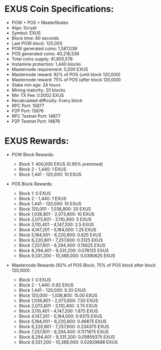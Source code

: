 # EXUS Coin Specifications:
- POW + POS + MasterNodes
- Algo:                   Scrypt
- Symbol:                 EXUS
- Block time:             60 seconds
- Last POW block:            120,000
- POW generated coins:     1,587,039
- POS generated coins:    40,218,539
- Total coins supply:     41,805,578
- Instamine protection:    1,440 blocks
- Masternode requirement:  5,000 EXUS
- Masternode reward:       92% of POS (until block 120,000)
- Masternode reward:       75% of POS (after block 120,000)
- Stake min age:           24 hours
- Mining maturity:         20 blocks
- Min TX Fee:              0.0002 EXUS
- Recalculated difficulty: Every block
- RPC Port:                15877
- P2P Port:                15876
- RPC Testnet Port:        14877
- P2P Testnet Port:        14876


# EXUS Rewards:
- POW Block Rewards:
    - Block 1:                        400,000          EXUS (0.95% premined)
    - Block 2         -      1,440:         1          EXUS
    - Block 1,441     -    120,000:        10          EXUS


- POS Block Rewards:
    - Block 1:                              0          EXUS
    - Block 2         -      1,440:         1          EXUS
    - Block 1,441     -    120,000:        10          EXUS
    - Block 120,001   -  1,036,800:        20          EXUS
    - Block 1,036,801 -  2,073,600:        10          EXUS
    - Block 2,073,601 -  3,110,400:         5          EXUS
    - Block 3,110,401 -  4,147,200:         2.5        EXUS
    - Block 4,147,201 -  5,184,000:         1.25       EXUS
    - Block 5,184,001 -  6,220,800:         0.625      EXUS
    - Block 6,220,801 -  7,257,600:         0.3125     EXUS
    - Block 7,257,601 -  8,294,400:         0.15625    EXUS
    - Block 8,294,401 -  9,331,200:         0.078125   EXUS
    - Block 9,331,200 - 10,368,000:         0.0390625  EXUS


 - Masternode Rewards (92% of POS Block, 75% of POS block after block 120,000):
    - Block 1:                              0          EXUS
    - Block 2         -      1,440:         0.92       EXUS
    - Block 1,441     -    120,000:         9.20       EXUS
    - Block 120,000   -  1,036,800:        15.00       EXUS
    - Block 1,036,801 -  2,073,600:         7.50       EXUS
    - Block 2,073,601 -  3,110,400:         3.75       EXUS
    - Block 3,110,401 -  4,147,200:         1.875      EXUS
    - Block 4,147,201 -  5,184,000:         0.9375     EXUS
    - Block 5,184,001 -  6,220,800:         0.46875    EXUS
    - Block 6,220,801 -  7,257,600:         0.234375   EXUS
    - Block 7,257,601 -  8,294,400:         0.1171875  EXUS
    - Block 8,294,401 -  9,331,200:         0.05859375 EXUS
    - Block 9,331,200 - 10,368,000:         0.02929688 EXUS
